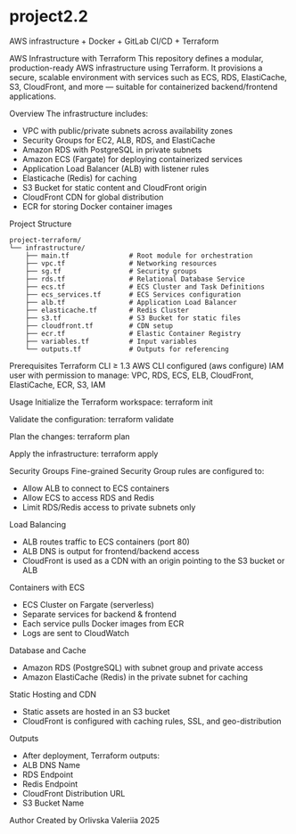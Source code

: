 # project2.2
AWS infrastructure + Docker + GitLab CI/CD + Terraform

AWS Infrastructure with Terraform
This repository defines a modular, production-ready AWS infrastructure using Terraform. It provisions a secure, scalable environment with services such as ECS, RDS, ElastiCache, S3, CloudFront, and more — suitable for containerized backend/frontend applications.

Overview
The infrastructure includes:
- VPC with public/private subnets across availability zones
- Security Groups for EC2, ALB, RDS, and ElastiCache
- Amazon RDS with PostgreSQL in private subnets
- Amazon ECS (Fargate) for deploying containerized services
- Application Load Balancer (ALB) with listener rules
- Elasticache (Redis) for caching
- S3 Bucket for static content and CloudFront origin
- CloudFront CDN for global distribution
- ECR for storing Docker container images

Project Structure
```
project-terraform/
└── infrastructure/
    ├── main.tf               # Root module for orchestration
    ├── vpc.tf                # Networking resources
    ├── sg.tf                 # Security groups
    ├── rds.tf                # Relational Database Service
    ├── ecs.tf                # ECS Cluster and Task Definitions
    ├── ecs_services.tf       # ECS Services configuration
    ├── alb.tf                # Application Load Balancer
    ├── elasticache.tf        # Redis Cluster
    ├── s3.tf                 # S3 Bucket for static files
    ├── cloudfront.tf         # CDN setup
    ├── ecr.tf                # Elastic Container Registry
    ├── variables.tf          # Input variables
    └── outputs.tf            # Outputs for referencing
```

Prerequisites
Terraform CLI ≥ 1.3
AWS CLI configured (aws configure)
IAM user with permission to manage:
VPC, RDS, ECS, ELB, CloudFront, ElastiCache, ECR, S3, IAM

Usage
Initialize the Terraform workspace:
terraform init

Validate the configuration:
terraform validate

Plan the changes:
terraform plan

Apply the infrastructure:
terraform apply

Security Groups
Fine-grained Security Group rules are configured to:
- Allow ALB to connect to ECS containers
- Allow ECS to access RDS and Redis
- Limit RDS/Redis access to private subnets only

 Load Balancing
- ALB routes traffic to ECS containers (port 80)
- ALB DNS is output for frontend/backend access
- CloudFront is used as a CDN with an origin pointing to the S3 bucket or ALB

Containers with ECS
- ECS Cluster on Fargate (serverless)
- Separate services for backend & frontend
- Each service pulls Docker images from ECR
- Logs are sent to CloudWatch

Database and Cache
- Amazon RDS (PostgreSQL) with subnet group and private access
- Amazon ElastiCache (Redis) in the private subnet for caching

Static Hosting and CDN
- Static assets are hosted in an S3 bucket
- CloudFront is configured with caching rules, SSL, and geo-distribution

Outputs
- After deployment, Terraform outputs:
- ALB DNS Name
- RDS Endpoint
- Redis Endpoint
- CloudFront Distribution URL
- S3 Bucket Name

Author
Created by Orlivska Valeriia
2025